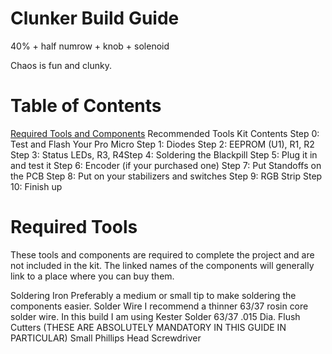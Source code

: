 # Clunker Build Guide
40% + half numrow + knob + solenoid

Chaos is fun and clunky.

# Table of Contents
[Required Tools and Components](readme.md?plain=1#L22)
Recommended Tools
Kit Contents
Step 0: Test and Flash Your Pro Micro
Step 1: Diodes
Step 2: EEPROM (U1), R1, R2​
Step 3: Status LEDs, R3, R4​
Step 4: Soldering the Blackpill​
Step 5: Plug it in and test it​
Step 6: Encoder (if your purchased one)​
Step 7: Put Standoffs on the PCB​
Step 8: Put on your stabilizers and switches
Step 9: RGB Strip
Step 10: Finish up

# Required Tools
These tools and components are required to complete the project and are not included in the kit. The linked names of the components will generally link to a place where you can buy them.

Soldering Iron
Preferably a medium or small tip to make soldering the components easier.
Solder Wire
 I recommend a thinner 63/37 rosin core solder wire. In this build I am using Kester Solder 63/37 .015 Dia. 
 Flush Cutters (THESE ARE ABSOLUTELY MANDATORY IN THIS GUIDE IN PARTICULAR)
Small Phillips Head Screwdriver